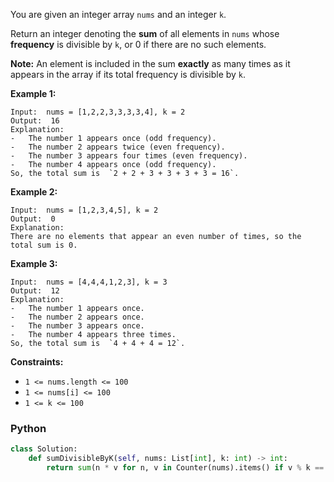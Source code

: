 You are given an integer array  `nums`  and an integer  `k`.

Return an integer denoting the  **sum**  of all elements in  `nums`  whose  **frequency**  is divisible by  `k`, or 0 if there are no such elements.

**Note:**  An element is included in the sum  **exactly**  as many times as it appears in the array if its total frequency is divisible by  `k`.

**Example 1:**
```
Input:  nums = [1,2,2,3,3,3,3,4], k = 2
Output:  16
Explanation:
-   The number 1 appears once (odd frequency).
-   The number 2 appears twice (even frequency).
-   The number 3 appears four times (even frequency).
-   The number 4 appears once (odd frequency).
So, the total sum is  `2 + 2 + 3 + 3 + 3 + 3 = 16`.
```

**Example 2:**
```
Input:  nums = [1,2,3,4,5], k = 2
Output:  0
Explanation:
There are no elements that appear an even number of times, so the total sum is 0.
```

**Example 3:**
```
Input:  nums = [4,4,4,1,2,3], k = 3
Output:  12
Explanation:
-   The number 1 appears once.
-   The number 2 appears once.
-   The number 3 appears once.
-   The number 4 appears three times.
So, the total sum is  `4 + 4 + 4 = 12`.
```

**Constraints:**

-   `1 <= nums.length <= 100`
-   `1 <= nums[i] <= 100`
-   `1 <= k <= 100`


### Python
```py
class Solution:
    def sumDivisibleByK(self, nums: List[int], k: int) -> int:
        return sum(n * v for n, v in Counter(nums).items() if v % k == 0)
```